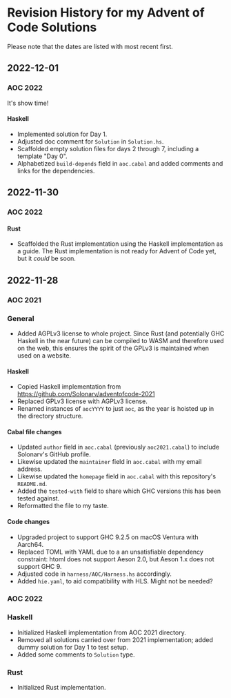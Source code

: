 # Revision History for my Advent of Code Solutions

Please note that the dates are listed with most recent first.

## 2022-12-01

### AOC 2022

It's show time!

#### Haskell

* Implemented solution for Day 1.
* Adjusted doc comment for `Solution` in `Solution.hs`.
* Scaffolded empty solution files for days 2 through 7, including a template "Day 0".
* Alphabetized `build-depends` field in `aoc.cabal` and added comments and links for the dependencies.

## 2022-11-30

### AOC 2022

#### Rust

* Scaffolded the Rust implementation using the Haskell implementation as a guide. The Rust implementation is not ready for Advent of Code yet, but it *could* be soon.

## 2022-11-28

### AOC 2021

### General

* Added AGPLv3 license to whole project. Since Rust (and potentially GHC Haskell in the near future) can be compiled to WASM and therefore used on the web, this ensures the spirit of the GPLv3 is maintained when used on a website.

#### Haskell

* Copied Haskell implementation from https://github.com/Solonarv/adventofcode-2021
* Replaced GPLv3 license with AGPLv3 license.
* Renamed instances of `aocYYYY` to just `aoc`, as the year is hoisted up in the directory structure.

#### Cabal file changes

* Updated `author` field in `aoc.cabal` (previously `aoc2021.cabal`) to include Solonarv's GitHub profile.
* Likewise updated the `maintainer` field in `aoc.cabal` with my email address.
* Likewise updated the `homepage` field in `aoc.cabal` with this repository's `README.md`.
* Added the `tested-with` field to share which GHC versions this has been tested against.
* Reformatted the file to my taste.

#### Code changes

* Upgraded project to support GHC 9.2.5 on macOS Ventura with Aarch64.
* Replaced TOML with YAML due to a an unsatisfiable dependency constraint: htoml does not support Aeson 2.0, but Aeson 1.x does not support GHC 9.
* Adjusted code in `harness/AOC/Harness.hs` accordingly.
* Added `hie.yaml`, to aid compatibility with HLS. Might not be needed?

### AOC 2022

### Haskell

* Initialized Haskell implementation from AOC 2021 directory.
* Removed all solutions carried over from 2021 implementation; added dummy solution for Day 1 to test setup.
* Added some comments to `Solution` type.

### Rust

* Initialized Rust implementation.
